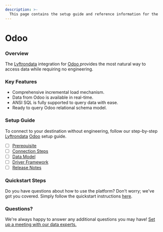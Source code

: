 ```yaml
---
description: >-
  This page contains the setup guide and reference information for the Odoo source connector.
---
```


# Odoo

### Overview

The [Lyftrondata](https://www.lyftrondata.com/) integration for [Odoo](https://www.lyftrondata.com/integration/odoo/)[ ](https://www.lyftrondata.com/integration/odoo/)provides the most natural way to access data while requiring no engineering.

### Key Features

* Comprehensive incremental load mechanism.
* Data from Odoo is available in real-time.&#x20;
* ANSI SQL is fully supported to query data with ease.
* Ready to query Odoo relational schema model.

### Setup Guide

To connect to your destination without engineering, follow our step-by-step [Lyftrondata](https://www.lyftrondata.com/)  [Odoo](https://www.lyftrondata.com/integration/odoo/) setup guide.

* [ ] [Prerequisite](../../finance-analytics/odoo/prerequisite.md)
* [ ] [Connection Steps](../../finance-analytics/odoo/connection-steps.md)
* [ ] [Data Model](../../finance-analytics/odoo/data-model/)
* [ ] [Driver Framework](../../finance-analytics/odoo/driver-framework/)
* [ ] [Release Notes](../../finance-analytics/odoo/release-notes.md)

### Quickstart Steps

Do you have questions about how to use the platform? Don't worry; we've got you covered. Simply follow the quickstart instructions [here](../../../quickstart-steps.md).

### Questions? <a href="#questions" id="questions"></a>

We're always happy to answer any additional questions you may have! [Set up a meeting with our data experts.](https://www.lyftrondata.com/book-a-meeting/)

